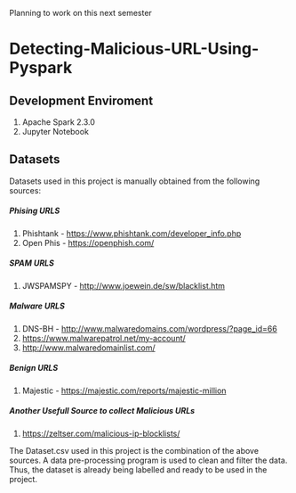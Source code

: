 Planning to work on this next semester
# Detecting-Malicious-URL-Using-Pyspark

## Development Enviroment
1. Apache Spark 2.3.0
2. Jupyter Notebook

## Datasets
Datasets used in this project is manually obtained from the following sources:
##### Phising URLS
1. Phishtank - https://www.phishtank.com/developer_info.php
2. Open Phis - https://openphish.com/

##### SPAM URLS
1. JWSPAMSPY - http://www.joewein.de/sw/blacklist.htm

##### Malware URLS
1. DNS-BH - http://www.malwaredomains.com/wordpress/?page_id=66
2. https://www.malwarepatrol.net/my-account/
3. http://www.malwaredomainlist.com/

##### Benign URLS
1. Majestic - https://majestic.com/reports/majestic-million

##### Another Usefull Source to collect Malicious URLs
1. https://zeltser.com/malicious-ip-blocklists/

The Dataset.csv used in this project is the combination of the above sources. A data pre-processing program is used to clean and filter the data. Thus, the dataset is already being labelled and ready to be used in the project.
